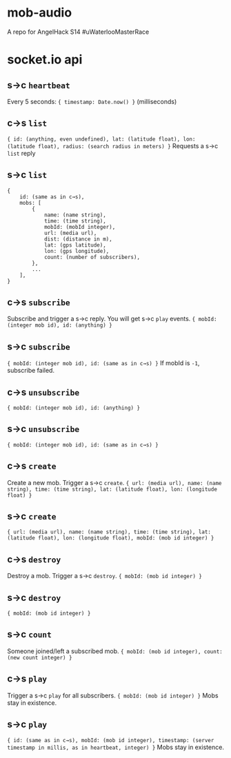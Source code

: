 mob-audio
=========

A repo for AngelHack S14 #uWaterlooMasterRace

socket.io api
============
## s→c `heartbeat`
Every 5 seconds:
`{ timestamp: Date.now() }` (milliseconds)

## c→s `list`
`{ id: (anything, even undefined), lat: (latitude float), lon: (latitude float), radius: (search radius in meters) }`
Requests a s→c `list` reply

## s→c `list`

	{
		id: (same as in c→s),
		mobs: [
			{
				name: (name string),
				time: (time string),
				mobId: (mobId integer),
				url: (media url),
				dist: (distance in m),
				lat: (gps latitude),
				lon: (gps longitude),
				count: (number of subscribers),
			},
			...
		],
	}

## c→s `subscribe`
Subscribe and trigger a s→c reply.
You will get s→c `play` events.
`{ mobId: (integer mob id), id: (anything) }`

## s→c `subscribe`
`{ mobId: (integer mob id), id: (same as in c→s) }`
If mobId is `-1`, subscribe failed.

## c→s `unsubscribe`
`{ mobId: (integer mob id), id: (anything) }`

## s→c `unsubscribe`
`{ mobId: (integer mob id), id: (same as in c→s) }`

## c→s `create`
Create a new mob.
Trigger a s→c `create`.
`{ url: (media url), name: (name string), time: (time string), lat: (latitude float), lon: (longitude float) }`

## s→c `create`
`{ url: (media url), name: (name string), time: (time string), lat: (latitude float), lon: (longitude float), mobId: (mob id integer) }`

## c→s `destroy`
Destroy a mob.
Trigger a s→c `destroy`.
`{ mobId: (mob id integer) }`

## s→c `destroy`
`{ mobId: (mob id integer) }`

## s→c `count`
Someone joined/left a subscribed mob.
`{ mobId: (mob id integer), count: (new count integer) }`

## c→s `play`
Trigger a s→c `play` for all subscribers.
`{ mobId: (mob id integer) }`
Mobs stay in existence.

## s→c `play`
`{ id: (same as in c→s), mobId: (mob id integer), timestamp: (server timestamp in millis, as in heartbeat, integer) }`
Mobs stay in existence.
